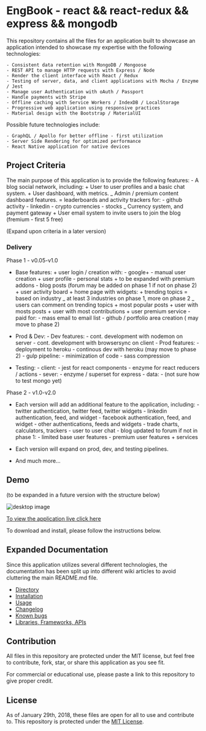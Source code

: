 # EngBook - react && react-redux && express && mongodb

This repository contains all the files for an application built to showcase an application intended to showcase my expertise with the following technologies:

    - Consistent data retention with MongoDB / Mongoose
    - REST API to manage HTTP requests with Express / Node
    - Render the client interface with React / Redux
    - Testing of server, data, and client applications with Mocha / Enzyme / Jest
    - Manage user Authentication with oAuth / Passport
    - Handle payments with Stripe
    - Offline caching with Service Workers / IndexDB / LocalStorage
    - Progressive web application using responsive practices
    - Material design with the Bootstrap / MaterialUI

Possible future technologies include:

    - GraphQL / Apollo for better offline - first utilization
    - Server Side Rendering for optimized performance
    - React Native application for native devices

## Project Criteria

The main purpose of this application is to provide the following features: - A blog social network, including: + User to user profiles and a basic chat system. + User dashboard, with metrics.
_ Admin / premium content dashboard features.
= leaderboards and activity trackers for: - github activity - linkedin - crypto currencies - stocks
_ Currency system, and payment gateway + User email system to invite users to join the blog (fremium - first 5 free)

(Expand upon criteria in a later version)

### Delivery

Phase 1 - v0.05-v1.0

* Base features: + user login / creation with: - google+ - manual user creation + user profile - personal stats + to be expanded with premium addons - blog posts (forum may be added on phase 1 if not on phase 2) + user activity board + home page with widgets: + trending topics
  = based on industry
  _ at least 3 industries on phase 1, more on phase 2
  _ users can comment on trending topics + most popular posts + user with mosts posts + user with most contributions + user premium service - paid for: - mass email to email list - github / portfolio area creation ( may move to phase 2)

* Prod & Dev: - Dev features: - cont. development with nodemon on server - cont. development with browsersync on client - Prod features: - deployment to heroku - continous dev with heroku (may move to phase 2) - gulp pipeline: - minimization of code - sass compression

* Testing: - client: - jest for react components - enzyme for react reducers / actions - sever: - enzyme / superset for express - data: - (not sure how to test mongo yet)

Phase 2 - v1.0-v2.0

* Each version will add an additional feature to the application, including: - twitter authentication, twitter feed, twitter widgets - linkedin authentication, feed, and widget - facebook authentication, feed, and widget - other authentications, feeds and widgets - trade charts, calculators, trackers - user to user chat - blog updated to forum if not in phase 1: - limited base user features - premium user features + services

* Each version will expand on prod, dev, and testing pipelines.
* And much more...

## Demo

(to be expanded in a future version with the structure below)

![desktop image](https://onlinedevelopers.ca/udacity/weather-app/src/img/read-me/proj5-collage.jpg)

[To view the application live click here](http://onlinedevelopers.ca/udacity/weather-app/)

To download and install, please follow the instructions below.

## Expanded Documentation

Since this application utilizes several different technologies, the documentation has been split up into different wiki articles to avoid cluttering the main README.md file.

* [Directory](https://github.com/escobard/engbook/wiki)
* [Installation](https://github.com/escobard/engbook/wiki/Installation)
* [Usage](https://github.com/escobard/engbook/wiki/Usage)
* [Changelog](https://github.com/escobard/engbook/wiki/Changelog)
* [Known bugs](https://github.com/escobard/engbook/wiki/Known-Bugs)
* [Libraries, Frameworks, APIs](https://github.com/escobard/engbook/wiki/Libraries,-Frameworks,-APIs)

## Contribution

All files in this repository are protected under the MIT license, but feel free to contribute, fork, star, or share this application as you see fit.

For commercial or educational use, please paste a link to this repository to give proper credit.

## License

As of January 29th, 2018, these files are open for all to use and contribute to. This repository is protected under the [MIT License](http://choosealicense.com/licenses/mit/).
